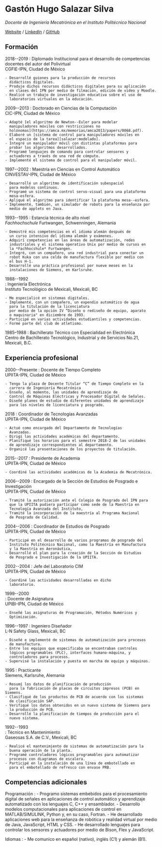 # Gastón Hugo Salazar Silva

*Docente de Ingeniería Mecatrónica en el Instituto Politécnico Nacional*

[Website](https://ghsalazar.github.io/) /
[LinkedIn](https://www.linkedin.com/in/ghsalazar/) /
[GitHub](https://github.com/ghsalazar/)

## Formación

2018--2019
:	Diplomado Institucional para el desarrollo de competencias docentes
	del autor del Polivirtual  
	CGFIE-IPN, Ciudad de México

	- Desarrollé guiones para la producción de recursos
	  didácticos digitales.
	- Produje dichos recursos didácticos digitales para su aplicación
	  en clases del IPN por medio de filmación, edición de video y Moodle.
	- Realicé un trabajo de investigación educativa sobre el uso de
	  laboratorios virtuales en la educación.

2009--2013
:	Doctorado en Ciencias de la Computación  
	CIC-IPN, Ciudad de México

	- Adapté [el algoritmo de Newton--Euler para modelar
	  manipuladores móviles con restricciones no
	  holónomas](https://amca.mx/memorias/amca2013/papers/0068.pdf).
	- Elaboré un [sistema de control para manipuladores móviles en
	  el espacio de la tarea][salazar:modelado].
	- Integré un manipulador móvil con distintas plataformas para
	  probar los algoritmos desarrollados. 
	- Programé lenguajes de comando para controlar sensores y
	  actuadores a través de una red de cómputo.
	- Implementé el sistema de control para el manipulador móvil.


1997--2002
:	Maestría en Ciencias en Control Automático  
	CINVESTAV-IPN, Ciudad de México

	- Desarrollé un algoritmo de identificación subespacial
	  para modelos continuos.
	- Programé un sistema de control servo-visual para una plataforma
 	  mesa-esfera.
	- Apliqué el algoritmo para identificar la plataforma mesa--esfera.
	- Implementé, también, un simulador de robots para la enseñanza por
	  medio de applets en Java.

1993--1995
:	Estancia técnica de alto nivel  
	*Fachhochschule* Furtwangen, Schwenningen, Alemania

	- Demostré mis competencias en el idioma alemán después de
	  un curso intensivo del idioma alemán y exámenes.
	- Adquirí competencias en las áreas de automatización, redes
	  industriales y el sistema operativo Unix por medio de cursos en
	  la *Fachhocshule* Furtwangen.
	- Integré, con un compañero, una red industrial para conectar un
	  robot Kuka con una celda de manufactura flexible por medio con
	  el bus H-1.
	- Desarrollé una práctica profesional por nueve meses en la
	  instalaciones de Siemens, en Karlsruhe.

1988--1992  
:	Ingeniería Electrónica  
	Instituto Tecnológico de Mexicali, Mexicali, BC

	- Me especialicé en sistemas digitales.
	- Implementé, con un compañero, un expendio automático de agua
	  para la titulación de la licenciatura
	  por medio de la opción IV “Diseño o rediseño de equipo, aparato
	  o maquinaria" en diciembre de 1993.
	- Participé en varias actividades estudiantiles y competencias.
	- Formé parte del club de atletismo.

1985–1988
:	Bachillerato Técnico con Especialidad en Electrónica  
	Centro de Bachillerato Tecnológico, Industrial y de Servicios No.21,
	Mexicali, B.C.

## Experiencia profesional

2000--Presente
:	Docente de Tiempo Completo  
	UPIITA-IPN, Ciudad de México

	- Tengo la plaza de Docente Titular “C” de Tiempo Completo en la
	  carrera de Ingeniería Mecatrónica
	- Enseño, al momento, las unidades de aprendizaje de 
	  Control de Máquinas Eléctricas y Procesador Digital de Señales.
	- Diseñé planes de estudio de diferentes unidades de aprendizaje
	  para los niveles de licenciatura y posgrado.

2018
:	Coordinador de Tecnologías Avanzadas  
	UPIITA-IPN, Ciudad de México

	- Actué como encargado del Departamento de Tecnologías
	  Avanzadas.
	- Dirigí las actividades académicas del departamento.
	- Planifiqué los horarios para el semestre 2018-2 de las unidades
	  de aprendizaje correspondientes al departamento.
	- Organicé las presentaciones de los proyectos de titulación.

2015--2017
:	Presidente de Academia  
	UPIITA-IPN, Ciudad de México

	- Coordiné las actividades académicas de la Academia de Mecatrónica.

2006--2009
:	Encargado de la Sección de Estudios de Posgrado e Investigación  
	UPIITA-IPN, Ciudad de México

	- Tramité la autorización ante el Colegio de Posgrado del IPN para
	  que la UPIITA pudiera participar como sede de la Maestría en
	  Tecnología Avanzada del Instituto,
	- Tramité la incorporación de la maestría al Programa Nacional
	  de Posgrado de Calidad.

2004--2006
:	Coordinador de Estudios de Posgrado  
	UPIITA-IPN, Ciudad de México

	- Participé en el desarrollo de varios programas de posgrado del
	  Instituto Politécnico Nacional, como la Maestría en Manufactura
	  y la Maestría en Aeronáutica,
	- Desarrollé el plan para la creación de la Sección de Estudios
	  de Posgrado e Investigación de la UPIITA.

2002--2004
:	Jefe del Laboratorio CIM  
	UPIITA-IPN, Ciudad de México

	- Coordiné las actividades desarrolladas en dicho
	  laboratorio.

1999--2000  
:	Docente de Asignatura  
	UPIBI-IPN, Ciudad de México

	- Enseñé las asignaturas de Programación, Métodos Numéricos y
	  Optimización. 

1996--1997
:	Ingeniero Diseñador  
	L-N Safety Glass, Mexicali, BC

	- Diseñé e implementé de sistemas de automatización para procesos
	  de manufactura.
	- Entre los equipos que especificaba se encontraban controles
	  lógicos programables (PLC), interfaces humano-máquina, y
	  controladores para procesos.
	- Supervisé la instalación y puesta en marcha de equipo y máquinas.

1995
:	Practicante  
	Siemens, Karlsruhe, Alemania

	- Resumí los datos de planificación de producción
	  para la fabricación de placas de circuitos impresos (PCB) en Siemens.
	- Clasifiqué de los productos de PCB de acuerdo con los sistemas
	  de clasificación SAP.
	- Verifiqué los datos obtenidos en un nuevo sistema de Siemens para
	  la producción de PCB.
	- Desarrollé la planificación de tiempos de producción para el
	  nuevo sistema.

1992--1993  
:	Técnico en Mantenimiento  
	Gaseosas S.A. de C.V., Mexicali, BC

	- Realicé el mantenimiento de sistemas de automatización para la
	  buena operación de la planta.
	- Programé controladores lógicos programables para automatizar
	  procesos con diagramas de escalera.
	- Participé en la instalación de una línea de embotellado en
	  para el embotellado de refresco con envase PRB.

## Competencias adicionales

Programación
:	- Programo sistemas embebidos para el procesamiento digital de señales
	  en aplicaciones de control automático y aprendizaje automatizado
	  con los lenguajes C, C++ y ensamblador.
	- Desarrollo modelos computacionales para aplicaciones de control
	  en MATLAB/SIMULINK, Python y, en su caso, Fortran.
	- He desarrollado aplicaciones web para la enseñanza de robótica y
	  realidad virtual por medio de Java, JavaScript, HTML y CSS.
	- He desarrollado lenguajes para controlar los sensores y
	  actuadores por medio de Bison, Flex y JavaScript.

Idiomas
:	- Me comunico en español (nativo), inglés (C1) y alemán (B1).

[salazar:modelado]: https://www.scielo.org.mx/scielo.php?pid=S1405-55462012000400004&script=sci_arttext
